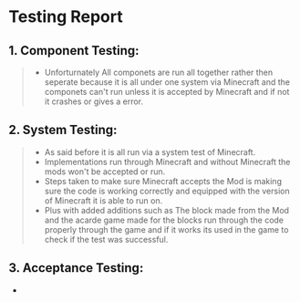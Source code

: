 # Testing Report
## 1. Component Testing:
  > - Unforturnately All componets are run all together rather then seperate because it is all under one system via Minecraft and the componets can't run         unless it is accepted by Minecraft and if not it crashes or gives a error.
## 2. System Testing:
   > - As said before it is all run via a system test of Minecraft.
   >  - Implementations run through Minecraft and without Minecraft the mods won't be accepted or run.
   >  - Steps taken to make sure Minecraft accepts the Mod is making sure the code is working correctly and equipped with the version of Minecraft it is able to run on.
   > - Plus with added additions such as The block made from the Mod and the acarde game made for the blocks run through the code properly through the game and if it works its used in the game to check if the test was successful.
## 3. Acceptance Testing:
  - 

